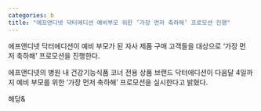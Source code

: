 ```yaml
---
categories: b
title: "에프앤디넷 닥터에디션 예비부모 위한 ‘가장 먼저 축하해’ 프로모션 진행"
---
```

에프앤디넷 닥터에디션이 예비 부모가 된 자사 제품 구매 고객들을 대상으로 &lsquo;가장&nbsp;먼저&nbsp;축하해&rsquo; 프로모션을 진행한다.&nbsp;&nbsp;



에프앤디넷의&nbsp;병원&nbsp;내&nbsp;건강기능식품&nbsp;코너&nbsp;전용&nbsp;상품&nbsp;브랜드&nbsp;닥터에디션이&nbsp;다음달&nbsp;4일까지&nbsp;예비&nbsp;부모를&nbsp;위한&nbsp;&lsquo;가장&nbsp;먼저&nbsp;축하해&rsquo;&nbsp;프로모션을&nbsp;실시한다고&nbsp;밝혔다.

해당&